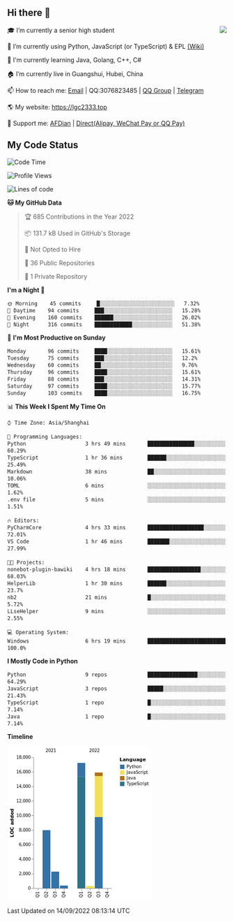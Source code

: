 ## Hi there 👋

<div width="50%">
<img align="right" src="https://github-readme-stats.vercel.app/api?username=lgc2333&show_icons=true" />
</div>

🎓 I’m currently a senior high student

📝 I’m currently using Python, JavaScript (or TypeScript) & EPL [(Wiki)](https://en.wikipedia.org/wiki/Easy_Programming_Language)

📒 I'm currently learning Java, Golang, C++, C#

🏠 I’m currently live in Guangshui, Hubei, China

📫 How to reach me: [Email](mailto:lgc2333@126.com) | QQ:3076823485 | [QQ Group](https://jq.qq.com/?_wv=1027&k=ktwOHdU2) | [Telegram](https://t.me/@lgc2333)

🌎 My website: <https://lgc2333.top>

🤝 Support me: [AFDian](https://afdian.net/@lgc2333) | [Direct(Alipay, WeChat Pay or QQ Pay)](https://s2.loli.net/2022/02/03/MLqe53BjWOAhpcF.png)

## My Code Status

<!--START_SECTION:waka-->
![Code Time](http://img.shields.io/badge/Code%20Time-749%20hrs%203%20mins-blue)

![Profile Views](http://img.shields.io/badge/Profile%20Views-73-blue)

![Lines of code](https://img.shields.io/badge/From%20Hello%20World%20I%27ve%20Written-44%20Thousand%20lines%20of%20code-blue)

**🐱 My GitHub Data** 

> 🏆 685 Contributions in the Year 2022
 > 
> 📦 131.7 kB Used in GitHub's Storage 
 > 
> 🚫 Not Opted to Hire
 > 
> 📜 36 Public Repositories 
 > 
> 🔑 1 Private Repository 
 > 
**I'm a Night 🦉** 

```text
🌞 Morning    45 commits     █░░░░░░░░░░░░░░░░░░░░░░░░   7.32% 
🌆 Daytime    94 commits     ███░░░░░░░░░░░░░░░░░░░░░░   15.28% 
🌃 Evening    160 commits    ██████░░░░░░░░░░░░░░░░░░░   26.02% 
🌙 Night      316 commits    ████████████░░░░░░░░░░░░░   51.38%

```
📅 **I'm Most Productive on Sunday** 

```text
Monday       96 commits     ████░░░░░░░░░░░░░░░░░░░░░   15.61% 
Tuesday      75 commits     ███░░░░░░░░░░░░░░░░░░░░░░   12.2% 
Wednesday    60 commits     ██░░░░░░░░░░░░░░░░░░░░░░░   9.76% 
Thursday     96 commits     ████░░░░░░░░░░░░░░░░░░░░░   15.61% 
Friday       88 commits     ███░░░░░░░░░░░░░░░░░░░░░░   14.31% 
Saturday     97 commits     ████░░░░░░░░░░░░░░░░░░░░░   15.77% 
Sunday       103 commits    ████░░░░░░░░░░░░░░░░░░░░░   16.75%

```


📊 **This Week I Spent My Time On** 

```text
⌚︎ Time Zone: Asia/Shanghai

💬 Programming Languages: 
Python                   3 hrs 49 mins       ███████████████░░░░░░░░░░   60.29% 
TypeScript               1 hr 36 mins        ██████░░░░░░░░░░░░░░░░░░░   25.49% 
Markdown                 38 mins             ██░░░░░░░░░░░░░░░░░░░░░░░   10.06% 
TOML                     6 mins              ░░░░░░░░░░░░░░░░░░░░░░░░░   1.62% 
.env file                5 mins              ░░░░░░░░░░░░░░░░░░░░░░░░░   1.51%

🔥 Editors: 
PyCharmCore              4 hrs 33 mins       ██████████████████░░░░░░░   72.01% 
VS Code                  1 hr 46 mins        ███████░░░░░░░░░░░░░░░░░░   27.99%

🐱‍💻 Projects: 
nonebot-plugin-bawiki    4 hrs 18 mins       █████████████████░░░░░░░░   68.03% 
HelperLib                1 hr 30 mins        ██████░░░░░░░░░░░░░░░░░░░   23.7% 
nb2                      21 mins             █░░░░░░░░░░░░░░░░░░░░░░░░   5.72% 
LLseHelper               9 mins              ░░░░░░░░░░░░░░░░░░░░░░░░░   2.55%

💻 Operating System: 
Windows                  6 hrs 19 mins       █████████████████████████   100.0%

```

**I Mostly Code in Python** 

```text
Python                   9 repos             ████████████████░░░░░░░░░   64.29% 
JavaScript               3 repos             █████░░░░░░░░░░░░░░░░░░░░   21.43% 
TypeScript               1 repo              █░░░░░░░░░░░░░░░░░░░░░░░░   7.14% 
Java                     1 repo              █░░░░░░░░░░░░░░░░░░░░░░░░   7.14%

```


**Timeline**

![Chart not found](https://raw.githubusercontent.com/lgc2333/lgc2333/main/charts/bar_graph.png) 


 Last Updated on 14/09/2022 08:13:14 UTC
<!--END_SECTION:waka-->

